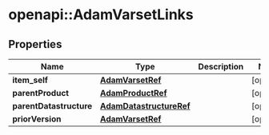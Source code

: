 # openapi::AdamVarsetLinks


## Properties
Name | Type | Description | Notes
------------ | ------------- | ------------- | -------------
**item_self** | [**AdamVarsetRef**](AdamVarsetRef.md) |  | [optional] 
**parentProduct** | [**AdamProductRef**](AdamProductRef.md) |  | [optional] 
**parentDatastructure** | [**AdamDatastructureRef**](AdamDatastructureRef.md) |  | [optional] 
**priorVersion** | [**AdamVarsetRef**](AdamVarsetRef.md) |  | [optional] 



